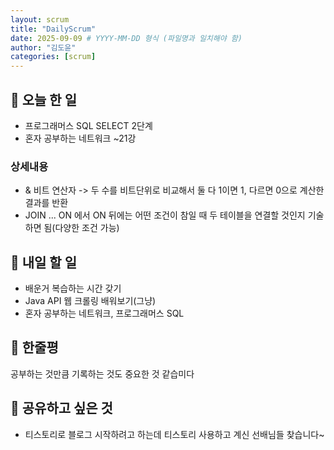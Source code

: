 ```yaml
---
layout: scrum
title: "DailyScrum"
date: 2025-09-09 # YYYY-MM-DD 형식 (파일명과 일치해야 함)
author: "김도윤"
categories: [scrum]
---
```


## 📝 오늘 한 일

- 프로그래머스 SQL SELECT 2단계
- 혼자 공부하는 네트워크 ~21강

### 상세내용

- & 비트 연산자 -> 두 수를 비트단위로 비교해서 둘 다 1이면 1, 다르면 0으로 계산한 결과를 반환
- JOIN ... ON 에서 ON 뒤에는 어떤 조건이 참일 때 두 테이블을 연결할 것인지 기술하면 됨(다양한 조건 가능)

## 🎯 내일 할 일

- 배운거 복습하는 시간 갖기
- Java API 웹 크롤링 배워보기(그냥)
- 혼자 공부하는 네트워크, 프로그래머스 SQL

## 💭 한줄평

공부하는 것만큼 기록하는 것도 중요한 것 같습미다

## 🔗 공유하고 싶은 것

- 티스토리로 블로그 시작하려고 하는데 티스토리 사용하고 계신 선배님들 찾습니다~
